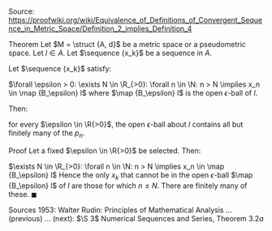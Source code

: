 # 

Source: https://proofwiki.org/wiki/Equivalence_of_Definitions_of_Convergent_Sequence_in_Metric_Space/Definition_2_implies_Definition_4

Theorem
Let $M = \struct {A, d}$ be a metric space or a pseudometric space.
Let $l \in A$.
Let $\sequence {x_k}$ be a sequence in $A$.

Let $\sequence {x_k}$ satisfy:

$\forall \epsilon > 0: \exists N \in \R_{>0}: \forall n \in \N: n > N \implies x_n \in \map {B_\epsilon} l$
where $\map {B_\epsilon} l$ is the open $\epsilon$-ball of $l$.

Then:

for every $\epsilon \in \R{>0}$, the open $\epsilon$-ball about $l$ contains all but finitely many of the $p_n$.


Proof
Let a fixed $\epsilon \in \R{>0}$ be selected.
Then:

$\exists N \in \R_{>0}: \forall n \in \N: n > N \implies x_n \in \map {B_\epsilon} l$
Hence the only $x_k$ that cannot be in the open $\epsilon$-ball $\map {B_\epsilon} l$ of $l$ are those for which $n \le N$.
There are finitely many of these.
$\blacksquare$


Sources
1953: Walter Rudin: Principles of Mathematical Analysis ... (previous) ... (next): $\S 3$ Numerical Sequences and Series, Theorem $3.2a$




